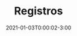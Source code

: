 ---
type: lecture
date: 2021-01-03T0:00:02-3:00
title: Registros
tldr: 
thumbnail: /static_files/presentations/registros.jpeg
links: 
    - url: https://danielsaad.com/programacao-de-computadores-1/assets/aulas/registros.pdf
      name: slides
---